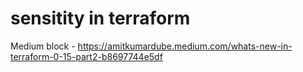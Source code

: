 # sensitity in terraform

Medium block - https://amitkumardube.medium.com/whats-new-in-terraform-0-15-part2-b8697744e5df
